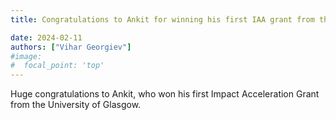 ```yaml
---
title: Congratulations to Ankit for winning his first IAA grant from the University of Glasgow

date: 2024-02-11
authors: ["Vihar Georgiev"]
#image:
#  focal_point: 'top'
---
```

<!--more-->

Huge congratulations to Ankit, who won his first Impact Acceleration Grant from the University of Glasgow.  

